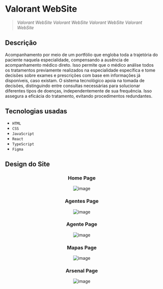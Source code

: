 # Valorant WebSite
> *Valorant WebSite Valorant WebSite Valorant WebSite Valorant WebSite* 
   
## Descrição
Acompanhamento por meio de um portfólio que engloba toda a trajetória do
paciente naquela especialidade, compensando a ausência de acompanhamento
médico direto. Isso permite que o médico análise todos os tratamentos previamente
realizados na especialidade específica e tome decisões sobre exames e prescrições
com base em informações já disponíveis, caso existam.
O sistema tecnológico apoia na tomada de decisões, distinguindo entre consultas
necessárias para solucionar diferentes tipos de doenças, independentemente de sua
frequência. Isso assegura a eficácia do tratamento, evitando procedimentos
redundantes.

## Tecnologias usadas
- `HTML`
- `CSS`
- `JavaScript`
- `React`
- `TypeScript`
- `Figma`

## Design do Site
<div align="center">
  <h3>Home Page</h3>
  
  ![image](https://github.com/Luccas-Silva/Valorant_website/assets/89430801/15b367f1-51ba-4a2b-9b52-943e6cb2dd2e)
  <h3>Agentes Page</h3>
  
  ![image](https://github.com/Luccas-Silva/Valorant_website/assets/89430801/4cf75aec-3971-4a61-ba44-51b73d67b36d)
  <h3>Agente Page</h3>
  
  ![image](https://github.com/Luccas-Silva/Valorant_website/assets/89430801/9c611ec1-360a-46fc-8628-93d49dc07e97)
  <h3>Mapas Page</h3>
  
  ![image](https://github.com/Luccas-Silva/Valorant_website/assets/89430801/2f2a06ea-6222-46e8-9171-d506da82e4bb)
  <h3>Arsenal Page</h3>

  ![image](https://github.com/Luccas-Silva/Valorant_website/assets/89430801/cc2a16dc-ded8-44b0-a32c-aed1f6bba815)
</div>




